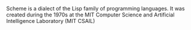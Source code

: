Scheme is a dialect of the Lisp family of programming languages. It was created during the 1970s at the MIT Computer Science and Artificial Intelligence Laboratory (MIT CSAIL)
